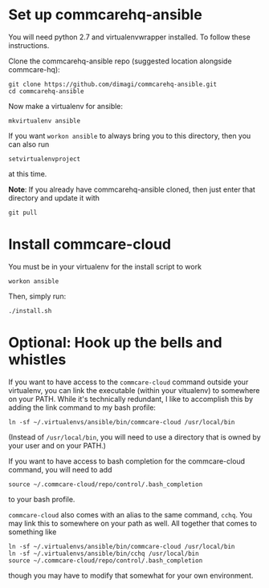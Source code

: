 # Set up commcarehq-ansible

You will need python 2.7 and virtualenvwrapper installed. To follow these instructions.

Clone the commcarehq-ansible repo (suggested location alongside commcare-hq):

```
git clone https://github.com/dimagi/commcarehq-ansible.git
cd commcarehq-ansible
```

Now make a virtualenv for ansible:

```
mkvirtualenv ansible
```

If you want `workon ansible` to always bring you to this directory, then you can also run

```
setvirtualenvproject
```

at this time.

**Note**: If you already have commcarehq-ansible cloned, then just enter that directory
and update it with

```
git pull
```

# Install commcare-cloud

You must be in your virtualenv for the install script to work
```
workon ansible
```

Then, simply run:

```
./install.sh
```

# Optional: Hook up the bells and whistles

If you want to have access to the `commcare-cloud` command outside your virtualenv,
you can link the executable (within your vitualenv) to somewhere on your PATH.
While it's technically redundant, I like to accomplish this by adding the link command
to my bash profile:

```
ln -sf ~/.virtualenvs/ansible/bin/commcare-cloud /usr/local/bin
```

(Instead of `/usr/local/bin`, you will need to use a directory that is owned by your user
and on your PATH.)

If you want to have access to bash completion for the commcare-cloud command, you will
need to add

```
source ~/.commcare-cloud/repo/control/.bash_completion
```

to your bash profile.

`commcare-cloud` also comes with an alias to the same command, `cchq`. You may link this
to somewhere on your path as well. All together that comes to something like

```
ln -sf ~/.virtualenvs/ansible/bin/commcare-cloud /usr/local/bin
ln -sf ~/.virtualenvs/ansible/bin/cchq /usr/local/bin
source ~/.commcare-cloud/repo/control/.bash_completion
```

though you may have to modify that somewhat for your own environment.

